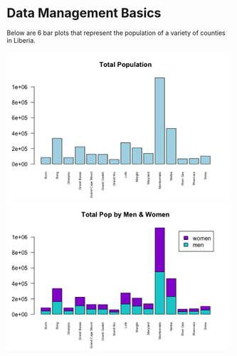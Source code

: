 # Data Management Basics

Below are 6 bar plots that represent the population of a variety of counties in Liberia. 

![](Rplot03.png)
![](Rplot04.png)


